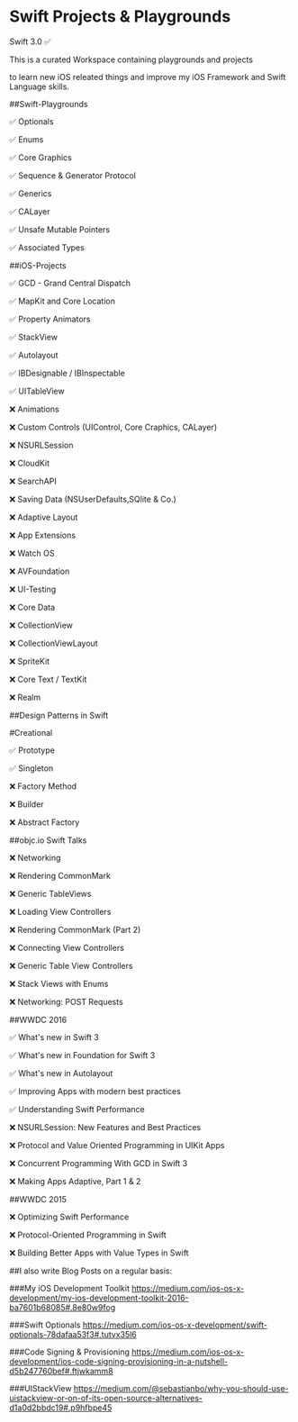 # Swift Projects & Playgrounds

Swift 3.0 ✅

This is a curated Workspace containing playgrounds and projects 

to learn new iOS releated things and improve my iOS Framework and Swift Language skills.

##Swift-Playgrounds

✅ Optionals

✅ Enums

✅ Core Graphics

✅ Sequence & Generator Protocol

✅ Generics

✅ CALayer

✅ Unsafe Mutable Pointers

✅ Associated Types

##iOS-Projects 

✅ GCD - Grand Central Dispatch

✅ MapKit and Core Location 

✅ Property Animators

✅ StackView 

✅ Autolayout

✅ IBDesignable / IBInspectable

✅ UITableView

❌ Animations

❌ Custom Controls (UIControl, Core Craphics, CALayer)

❌ NSURLSession

❌ CloudKit

❌ SearchAPI

❌ Saving Data (NSUserDefaults,SQlite & Co.)

❌ Adaptive Layout 

❌ App Extensions

❌ Watch OS

❌ AVFoundation

❌ UI-Testing

❌ Core Data

❌ CollectionView

❌ CollectionViewLayout

❌ SpriteKit

❌ Core Text / TextKit

❌ Realm

##Design Patterns in Swift 

#Creational

✅ Prototype

✅ Singleton

❌ Factory Method

❌ Builder

❌ Abstract Factory


##objc.io Swift Talks 

❌ Networking 

❌ Rendering CommonMark

❌ Generic TableViews 

❌ Loading View Controllers

❌ Rendering CommonMark (Part 2)

❌ Connecting View Controllers

❌ Generic Table View Controllers

❌ Stack Views with Enums

❌ Networking: POST Requests

##WWDC 2016 

✅ What's new in Swift 3

✅ What's new in Foundation for Swift 3

✅ What's new in Autolayout 

✅ Improving Apps with modern best practices 

✅ Understanding Swift Performance

❌ NSURLSession: New Features and Best Practices

❌ Protocol and Value Oriented Programming in UIKit Apps 

❌ Concurrent Programming With GCD in Swift 3

❌ Making Apps Adaptive, Part 1 & 2

##WWDC 2015

❌ Optimizing Swift Performance

❌ Protocol-Oriented Programming in Swift 

❌ Building Better Apps with Value Types in Swift 
 

##I also write Blog Posts on a regular basis:

###My iOS Development Toolkit
https://medium.com/ios-os-x-development/my-ios-development-toolkit-2016-ba7601b68085#.8e80w9fog

###Swift Optionals
https://medium.com/ios-os-x-development/swift-optionals-78dafaa53f3#.tutvx35l6

###Code Signing & Provisioning
https://medium.com/ios-os-x-development/ios-code-signing-provisioning-in-a-nutshell-d5b247760bef#.ftjwkamm8

###UIStackView
https://medium.com/@sebastianbo/why-you-should-use-uistackview-or-on-of-its-open-source-alternatives-d1a0d2bbdc19#.p9hfbpe45
